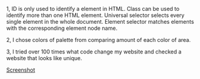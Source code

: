 1, ID is only used to identify a element in HTML. Class can be used to identify more than one HTML element. Universal selector selects every single element in the whole document.
Element selector matches elements with the corresponding element node name.

2, I chose colors of palette from comparing amount of each color of area.

3, I tried over 100 times what code change my website and checked a website that looks like unique.


[Screenshot](MART341-WebDesign\assignment-10\images\screenshots.png)
